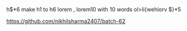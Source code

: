h$*6 make h1 to h6
lorem , lorem10 with 10 words
ol>li{wehiorv $}*5

https://github.com/nikhilsharma2407/batch-62